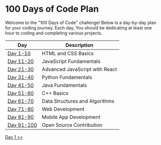 # 100 Days of Code Plan

Welcome to the "100 Days of Code" challenge! Below is a day-by-day plan for your coding journey. Each day, You should be dedicating at least one hour to coding and completing various projects.

| Day | Description |
| --- | ----------- |
| [Day 1-10](day_1-10/day_1-10.md) | HTML and CSS Basics |
| [Day 11-20](day_11-20/day_11-20.md) | JavaScript Fundamentals |
| [Day 21-30](day_21-30/day_21-30.md) | Advanced JavaScript with React |
| [Day 31-40](day_31-40/day_31-40.md) | Python Fundamentals |
| [Day 41-50](day_41-50/day-41-50.md) | Java Fundamentals |
| [Day 51-60](day_51-60/day_51-60.md) | C++ Basics |
| [Day 61-70](day_61-70/day_61-70.md) | Data Structures and Algorithms |
| [Day 71-80](day_71-80/day_71-80.md) | Web Development |
| [Day 81-90](day_81-90/day_81-90.md) | Mobile App Development |
| [Day 91-100](day_91-100/day_91-100.md) | Open Source Contribution |

[Day 1 >>](./Day_1-10/Day_1-10.md)
